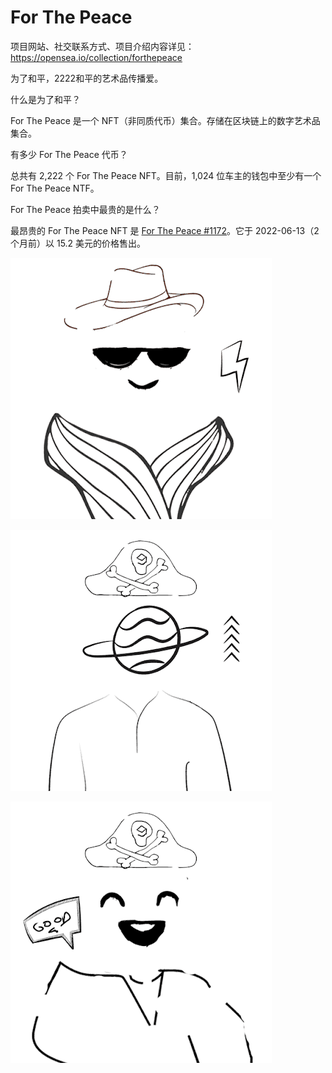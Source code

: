# For The Peace

项目网站、社交联系方式、项目介绍内容详见：https://opensea.io/collection/forthepeace

为了和平，2222和平的艺术品传播爱。

什么是为了和平？

For The Peace 是一个 NFT（非同质代币）集合。存储在区块链上的数字艺术品集合。

有多少 For The Peace 代币？

总共有 2,222 个 For The Peace NFT。目前，1,024 位车主的钱包中至少有一个 For The Peace NTF。

For The Peace 拍卖中最贵的是什么？

最昂贵的 For The Peace NFT 是 [For The Peace #1172](https://www.nft-stats.com/asset/0xdcd8b9099d4f41d65821accf00fefcc4642dd39c/1171)。它于 2022-06-13（2 个月前）以 15.2 美元的价格售出。

![nft](01.png)

![nft](02.png)

![nft](03.png)
